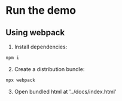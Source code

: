 # Run the demo

## Using webpack

1. Install dependencies:

```bash
npm i
```

2. Create a distribution bundle:

```bash
npx webpack
```

3. Open bundled html at '../docs/index.html'
